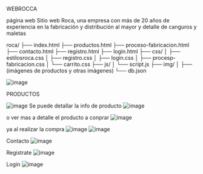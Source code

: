 WEBROCCA

página web
Sitio web Roca, una empresa con más de 20 años de experiencia en la fabricación y distribución al mayor y detalle de canguros y maletas

roca/
├── index.html
├── productos.html
├── proceso-fabricacion.html
├── contacto.html
├── registro.html
├── login.html
├── css/
│   ├── estilosroca.css
│   ├── registro.css
│   ├── login.css
│   ├── procesp-fabricacion.css
│   └── carrito.css
├── js/
│   └── script.js
├── img/
│   ├── (imágenes de productos y otras imágenes)
└── db.json

![image](https://github.com/user-attachments/assets/3724934b-ea46-4b21-ade9-882ef31f5690)

PRODUCTOS

![image](https://github.com/user-attachments/assets/0a3cf120-2a11-4af4-bcb6-91097f320836)
Se puede detallar la info de producto
![image](https://github.com/user-attachments/assets/bb11f2ef-e098-4bf0-836f-84645723bf2e)

o  ver mas a detalle el producto a conprar
![image](https://github.com/user-attachments/assets/a7dcc790-856f-4eb6-977f-adfdeee83f2b)

ya al realizar la compra 
![image](https://github.com/user-attachments/assets/4256d2fe-98d6-4518-a674-a97e0ee8fdef)
![image](https://github.com/user-attachments/assets/0b74afe5-b428-48c9-ba58-62769d4781b2)

Contacto 
![image](https://github.com/user-attachments/assets/edb0846e-8b7d-4e10-ab91-ba30e38fc7de)

Registrate 
![image](https://github.com/user-attachments/assets/333b9f0f-5556-4a88-824a-b11121adc6ea)

Login 
![image](https://github.com/user-attachments/assets/03f3b1c0-61d9-4247-b56e-72b0f554cae8)






